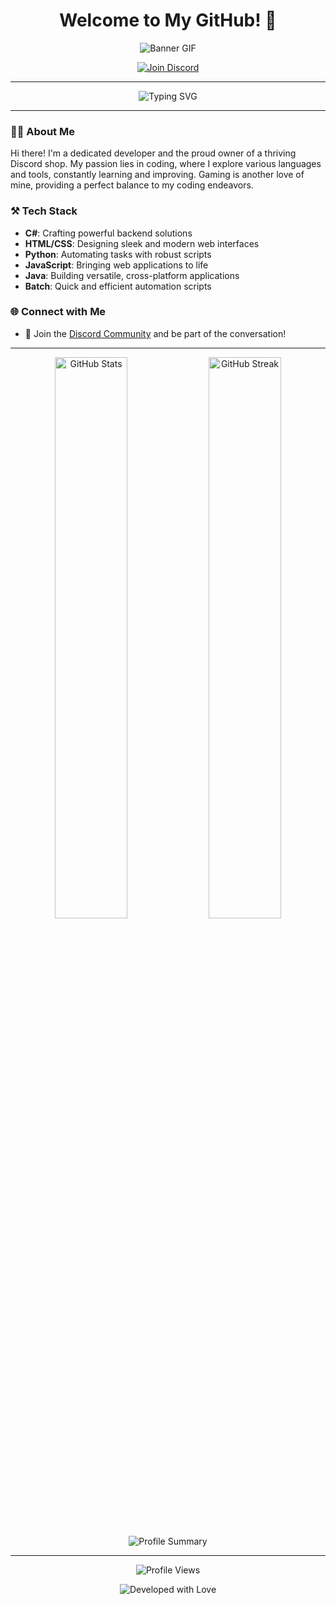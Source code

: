 <h1 align="center">
  Welcome to My GitHub! 👋
</h1>

<p align="center">
  <img src="https://cdn.discordapp.com/banners/1268704359689228329/a_6facbdcb56b22944941c1d1c7a60e1e3.gif?size=4096" alt="Banner GIF" />
</p>

<p align="center">
  <a href="https://discord.gg/res-codes">
    <img src="https://img.shields.io/badge/Join%20Us%20on%20Discord-7289DA?style=for-the-badge&logo=discord&logoColor=white" alt="Join Discord" />
  </a>
</p>

---

<p align="center">
  <img src="https://readme-typing-svg.herokuapp.com?font=Fira+Code&size=25&color=7289DA&center=true&vCenter=true&lines=Developer+%7C+Discord+Shop+Owner;C%23%2C+Python%2C+HTML%2C+CSS%2C+JavaScript;Batch+Scripting+and+More!+🎮;Always+Learning+%26+Exploring+New+Tech+🚀" alt="Typing SVG" />
</p>

---

### 🧑‍💻 About Me

Hi there! I'm a dedicated developer and the proud owner of a thriving Discord shop. My passion lies in coding, where I explore various languages and tools, constantly learning and improving. Gaming is another love of mine, providing a perfect balance to my coding endeavors.

### ⚒️ Tech Stack

- **C#**: Crafting powerful backend solutions
- **HTML/CSS**: Designing sleek and modern web interfaces
- **Python**: Automating tasks with robust scripts
- **JavaScript**: Bringing web applications to life
- **Java**: Building versatile, cross-platform applications
- **Batch**: Quick and efficient automation scripts

### 🌐 Connect with Me

- 💬 Join the [Discord Community](https://discord.gg/res-codes) and be part of the conversation!

---

<p align="center">
  <img src="https://github-readme-stats.vercel.app/api?username=try.fun&show_icons=true&theme=radical" alt="GitHub Stats" width="48%"/>
  <img src="https://github-readme-streak-stats.herokuapp.com/?user=yourusername&theme=radical" alt="GitHub Streak" width="48%"/>
</p>

<p align="center">
  <img src="https://github-profile-summary-cards.vercel.app/api/cards/profile-details?username=try.fun&theme=radical" alt="Profile Summary" />
</p>

---

<p align="center">
  <img src="https://komarev.com/ghpvc/?username=20by-Username-7289DA&label=Profile%20views&color=7289DA&style=flat-square" alt="Profile Views" />
</p>

<p align="center">
  <img src="https://img.shields.io/badge/Developed%20with%20love%20by-Username-7289DA?style=for-the-badge&logo=github" alt="Developed with Love" />
</p>
